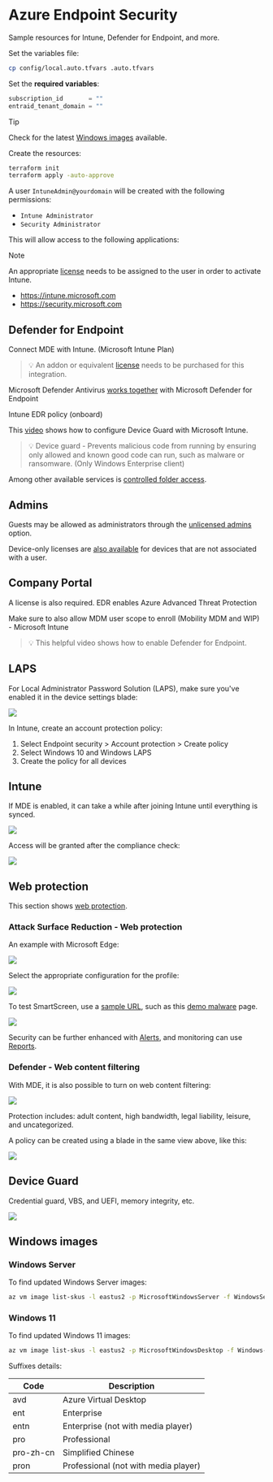 # Azure Endpoint Security

Sample resources for Intune, Defender for Endpoint, and more.

Set the variables file:

```sh
cp config/local.auto.tfvars .auto.tfvars
```

Set the **required variables**:

```terraform
subscription_id       = ""
entraid_tenant_domain = ""
```

> [!TIP]
> Check for the latest [Windows images](#windows-images) available.

Create the resources:

```sh
terraform init
terraform apply -auto-approve
```

A user `IntuneAdmin@yourdomain` will be created with the following permissions:

- `Intune Administrator`
- `Security Administrator`

This will allow access to the following applications:

> [!NOTE]
> An appropriate [license](https://learn.microsoft.com/en-us/mem/intune/fundamentals/licenses) needs to be assigned to the user in order to activate Intune.

- https://intune.microsoft.com
- https://security.microsoft.com


## Defender for Endpoint

Connect MDE with Intune. (Microsoft Intune Plan)

> 💡 An addon or equivalent [license][1] needs to be purchased for this integration.

Microsoft Defender Antivirus [works together][2] with Microsoft Defender for Endpoint

Intune EDR policy (onboard)

This [video][3] shows how to configure Device Guard with Microsoft Intune.

> 💡 Device guard - Prevents malicious code from running by ensuring only allowed and known good code can run, such as malware or ransomware. (Only Windows Enterprise client)

Among other available services is [controlled folder access][4].

## Admins

Guests may be allowed as administrators through the [unlicensed admins](https://learn.microsoft.com/en-us/mem/intune/fundamentals/unlicensed-admins) option.

Device-only licenses are [also available](https://learn.microsoft.com/en-us/mem/intune/fundamentals/licenses#device-only-licenses) for devices that are not associated with a user.

## Company Portal

A license is also required. EDR enables Azure Advanced Threat Protection

Make sure to also allow MDM user scope to enroll (Mobility MDM and WIP) - Microsoft Intune

> 💡 This helpful video shows how to enable Defender for Endpoint.

## LAPS

For Local Administrator Password Solution (LAPS), make sure you've enabled it in the device settings blade:

<img src=".assets/laps.png" />

In Intune, create an account protection policy:

1. Select Endpoint security > Account protection > Create policy
2. Select Windows 10 and Windows LAPS
3. Create the policy for all devices

## Intune

If MDE is enabled, it can take a while after joining Intune until everything is synced.

<img src=".assets/intune-endpoint.png" />

Access will be granted after the compliance check:

<img src=".assets/intune-status.png" />

## Web protection

This section shows [web protection][6].

### Attack Surface Reduction - Web protection

An example with Microsoft Edge:

<img src=".assets/intune-webprotection.png" />

Select the appropriate configuration for the profile:

<img src=".assets/intune-webprotection-profile.png" />

To test SmartScreen, use a [sample URL][7], such as this [demo malware][8] page.

<img src=".assets/intune-smartscreen.png" />

Security can be further enhanced with [Alerts][9], and monitoring can use [Reports][10].

### Defender - Web content filtering

With MDE, it is also possible to turn on web content filtering:

<img src=".assets/intune-defender-webcontentfiltering.png" />

Protection includes: adult content, high bandwidth, legal liability, leisure, and uncategorized.

A policy can be created using a blade in the same view above, like this:

<img src=".assets/intune-defender-webcontentfiltering2.png" />

## Device Guard

Credential guard, VBS, and UEFI, memory integrity, etc.

<img src=".assets/intune-deviceguard.png" />

## Windows images

### Windows Server

To find updated Windows Server images:

```sh
az vm image list-skus -l eastus2 -p MicrosoftWindowsServer -f WindowsServer --query [].name
```

### Windows 11

To find updated Windows 11 images:

```sh
az vm image list-skus -l eastus2 -p MicrosoftWindowsDesktop -f Windows-11 --query [].name
```

Suffixes details:

| Code | Description |
| -------------- | -------------- |
|  avd             |        Azure Virtual Desktop       |
|   ent             |       Enterprise        |
|   entn             |     Enterprise (not with media player)           |
|   pro             |     Professional           |
|   pro-zh-cn             |     Simplified Chinese          |
|   pron             |     Professional (not with media player)           |


[1]: https://learn.microsoft.com/en-us/microsoft-365/security/defender-endpoint/microsoft-defender-endpoint?view=o365-worldwide
[2]: https://learn.microsoft.com/en-us/microsoft-365/security/defender-endpoint/why-use-microsoft-defender-antivirus?view=o365-worldwide
[3]: https://youtu.be/wAiH_lDveug
[4]: https://learn.microsoft.com/en-us/microsoft-365/security/defender-endpoint/enable-controlled-folders?view=o365-worldwide
[5]: https://www.youtube.com/watch?v=z3R_aq0pu0Y
[6]: https://learn.microsoft.com/en-us/microsoft-365/security/defender-endpoint/web-threat-protection?view=o365-worldwide
[7]: https://demo.wd.microsoft.com/Page/UrlRep
[8]: https://demo.smartscreen.msft.net/other/malware.html
[9]: https://learn.microsoft.com/en-us/microsoft-365/security/defender-endpoint/web-protection-response?view=o365-worldwide
[10]: https://learn.microsoft.com/en-us/microsoft-365/security/defender-endpoint/web-protection-monitoring?view=o365-worldwide
[11]: https://learn.microsoft.com/en-us/microsoft-365/security/defender-endpoint/web-content-filtering?view=o365-worldwide
